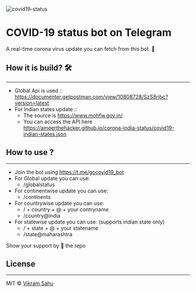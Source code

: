 ![covid19-status](https://i.imgur.com/DGiBzdE.png)

# COVID-19 status bot on Telegram 

A real-time corona virus update you can fetch from this bot. 🤖

## How it is build? 🛠
-----------------------

- Global Api is used :: https://documenter.getpostman.com/view/10808728/SzS8rjbc?version=latest
- For Indian states update :: 
    - The source is https://www.mohfw.gov.in/
    - You can access the API here https://ameerthehacker.github.io/corona-india-status/covid19-indian-states.json
    
## How to use ?
----------------------

- Join the bot using https://t.me/gocovid19_bot
- For Global update you can use:
    - /globalstatus
- For continentwise update you can use:
    - /continents
- For countrywise update you can use:
    - / + country + @ + your contryname
    - /country@india
- For statewise update you can use: (supports indian state only)
    - / +  state + @ + your statename 
    - /state@maharashtra
    
Show your support by 🤩 the repo

## License
-------------
MIT © [Vikram Sahu](snipperbytes(@)gmail(dot)com)

    
